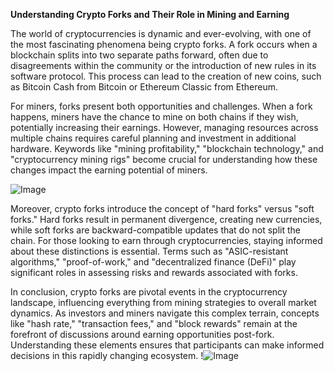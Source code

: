 **Understanding Crypto Forks and Their Role in Mining and Earning**

The world of cryptocurrencies is dynamic and ever-evolving, with one of the most fascinating phenomena being crypto forks. A fork occurs when a blockchain splits into two separate paths forward, often due to disagreements within the community or the introduction of new rules in its software protocol. This process can lead to the creation of new coins, such as Bitcoin Cash from Bitcoin or Ethereum Classic from Ethereum.

For miners, forks present both opportunities and challenges. When a fork happens, miners have the chance to mine on both chains if they wish, potentially increasing their earnings. However, managing resources across multiple chains requires careful planning and investment in additional hardware. Keywords like "mining profitability," "blockchain technology," and "cryptocurrency mining rigs" become crucial for understanding how these changes impact the earning potential of miners.

![Image](https://github.com/user-attachments/assets/590b50a7-4459-4e76-8a31-559aed223621)

Moreover, crypto forks introduce the concept of "hard forks" versus "soft forks." Hard forks result in permanent divergence, creating new currencies, while soft forks are backward-compatible updates that do not split the chain. For those looking to earn through cryptocurrencies, staying informed about these distinctions is essential. Terms such as "ASIC-resistant algorithms," "proof-of-work," and "decentralized finance (DeFi)" play significant roles in assessing risks and rewards associated with forks.

In conclusion, crypto forks are pivotal events in the cryptocurrency landscape, influencing everything from mining strategies to overall market dynamics. As investors and miners navigate this complex terrain, concepts like "hash rate," "transaction fees," and "block rewards" remain at the forefront of discussions around earning opportunities post-fork. Understanding these elements ensures that participants can make informed decisions in this rapidly changing ecosystem. !![Image](https://github.com/user-attachments/assets/590b50a7-4459-4e76-8a31-559aed223621)